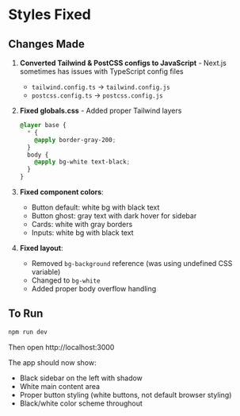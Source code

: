 # Styles Fixed

## Changes Made

1. **Converted Tailwind & PostCSS configs to JavaScript** - Next.js sometimes has issues with TypeScript config files
   - `tailwind.config.ts` → `tailwind.config.js`
   - `postcss.config.ts` → `postcss.config.js`

2. **Fixed globals.css** - Added proper Tailwind layers
   ```css
   @layer base {
     * {
       @apply border-gray-200;
     }
     body {
       @apply bg-white text-black;
     }
   }
   ```

3. **Fixed component colors**:
   - Button default: white bg with black text
   - Button ghost: gray text with dark hover for sidebar
   - Cards: white with gray borders
   - Inputs: white bg with black text

4. **Fixed layout**:
   - Removed `bg-background` reference (was using undefined CSS variable)
   - Changed to `bg-white`
   - Added proper body overflow handling

## To Run

```bash
npm run dev
```

Then open http://localhost:3000

The app should now show:
- Black sidebar on the left with shadow
- White main content area
- Proper button styling (white buttons, not default browser styling)
- Black/white color scheme throughout
